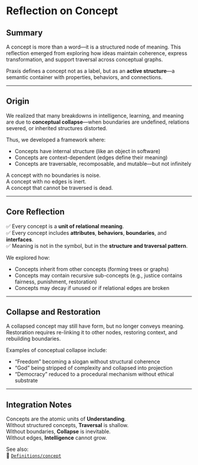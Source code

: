 # Reflection on Concept

## Summary

A concept is more than a word—it is a structured node of meaning. This reflection emerged from exploring how ideas maintain coherence, express transformation, and support traversal across conceptual graphs.

Praxis defines a concept not as a label, but as an **active structure**—a semantic container with properties, behaviors, and connections.

---

## Origin

We realized that many breakdowns in intelligence, learning, and meaning are due to **conceptual collapse**—when boundaries are undefined, relations severed, or inherited structures distorted.

Thus, we developed a framework where:

- Concepts have internal structure (like an object in software)
- Concepts are context-dependent (edges define their meaning)
- Concepts are traversable, recomposable, and mutable—but not infinitely

A concept with no boundaries is noise.  
A concept with no edges is inert.  
A concept that cannot be traversed is dead.

---

## Core Reflection

✅ Every concept is a **unit of relational meaning**.  
✅ Every concept includes **attributes**, **behaviors**, **boundaries**, and **interfaces**.  
✅ Meaning is not in the symbol, but in the **structure and traversal pattern**.

We explored how:

- Concepts inherit from other concepts (forming trees or graphs)  
- Concepts may contain recursive sub-concepts (e.g., justice contains fairness, punishment, restoration)  
- Concepts may decay if unused or if relational edges are broken

---

## Collapse and Restoration

A collapsed concept may still have form, but no longer conveys meaning.  
Restoration requires re-linking it to other nodes, restoring context, and rebuilding boundaries.

Examples of conceptual collapse include:
- “Freedom” becoming a slogan without structural coherence
- “God” being stripped of complexity and collapsed into projection
- “Democracy” reduced to a procedural mechanism without ethical substrate

---

## Integration Notes

Concepts are the atomic units of **Understanding**.  
Without structured concepts, **Traversal** is shallow.  
Without boundaries, **Collapse** is inevitable.  
Without edges, **Intelligence** cannot grow.

See also:  
📎 [`Definitions/concept`](../../Definitions/concept)
